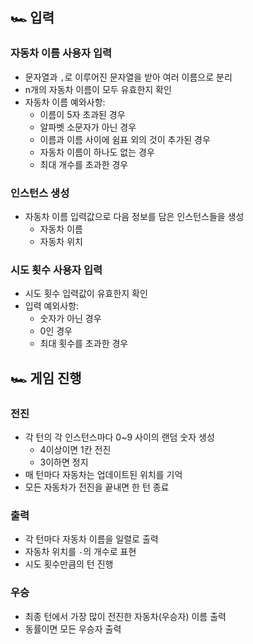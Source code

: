 ## 🏎 입력
### 자동차 이름 사용자 입력
- 문자열과 `,`로 이루어진 문자열을 받아 여러 이름으로 분리
- n개의 자동차 이름이 모두 유효한지 확인
- 자동차 이름 예와사항:
  - 이름이 5자 초과된 경우
  - 알파벳 소문자가 아닌 경우
  - 이름과 이름 사이에 쉼표 외의 것이 추가된 경우
  - 자동차 이름이 하나도 없는 경우
  - 최대 개수를 초과한 경우

### 인스턴스 생성
- 자동차 이름 입력값으로 다음 정보를 담은 인스턴스들을 생성
  - 자동차 이름
  - 자동차 위치

### 시도 횟수 사용자 입력
- 시도 횟수 입력값이 유효한지 확인
- 입력 예외사항:
  - 숫자가 아닌 경우
  - 0인 경우
  - 최대 횟수를 초과한 경우

## 🏎 게임 진행
### 전진
- 각 턴의 각 인스턴스마다 0~9 사이의 랜덤 숫자 생성
  - 4이상이면 1칸 전진
  - 3이하면 정지
- 매 턴마다 자동차는 업데이트된 위치를 기억
- 모든 자동차가 전진을 끝내면 한 턴 종료

### 출력
- 각 턴마다 자동차 이름을 일렬로 출력
- 자동차 위치를 `-`의 개수로 표현
- 시도 횟수만큼의 턴 진행

### 우승
- 최종 턴에서 가장 많이 전진한 자동차(우승자) 이름 출력
- 동률이면 모든 우승자 출력